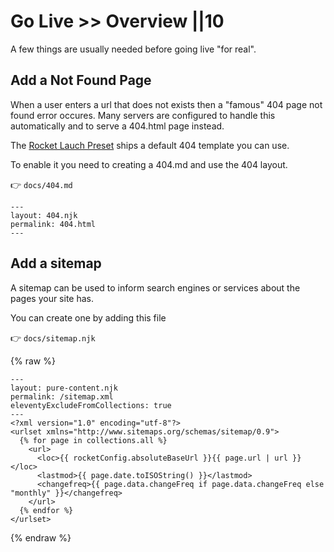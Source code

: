# Go Live >> Overview ||10

A few things are usually needed before going live "for real".

## Add a Not Found Page

When a user enters a url that does not exists then a "famous" 404 page not found error occures.
Many servers are configured to handle this automatically and to serve a 404.html page instead.

The [Rocket Lauch Preset](../../docs/presets/launch.md) ships a default 404 template you can use.

To enable it you need to creating a 404.md and use the 404 layout.

👉 `docs/404.md`

```
---
layout: 404.njk
permalink: 404.html
---
```

## Add a sitemap

A sitemap can be used to inform search engines or services about the pages your site has.

You can create one by adding this file

👉 `docs/sitemap.njk`

{% raw %}

```
---
layout: pure-content.njk
permalink: /sitemap.xml
eleventyExcludeFromCollections: true
---
<?xml version="1.0" encoding="utf-8"?>
<urlset xmlns="http://www.sitemaps.org/schemas/sitemap/0.9">
  {% for page in collections.all %}
    <url>
      <loc>{{ rocketConfig.absoluteBaseUrl }}{{ page.url | url }}</loc>
      <lastmod>{{ page.date.toISOString() }}</lastmod>
      <changefreq>{{ page.data.changeFreq if page.data.changeFreq else "monthly" }}</changefreq>
    </url>
  {% endfor %}
</urlset>
```

{% endraw %}
